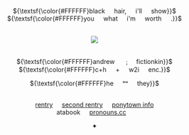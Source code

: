 <div align="center">

${\textsf{\color{#FFFFFF}black⠀⠀hair,⠀⠀i'll⠀⠀show}}$\
${\textsf{\color{#FFFFFF}you⠀⠀what⠀⠀i'm⠀⠀worth⠀⠀.}}$\
⠀

![](https://files.catbox.moe/lf790i.png)\
⠀

${\textsf{\color{#FFFFFF}andrew⠀⠀﹔⠀ fictionkin}}$\
${\textsf{\color{#FFFFFF}c+h⠀⠀+⠀⠀w2i⠀⠀enc.}}$

${\textsf{\color{#FFFFFF}he⠀⠀ᵒᵘ⠀⠀they}}$\
⠀

[rentry](https://rentry.co/linnieland)⠀⠀[second rentry](https://rentry.co/andrew-aftg)⠀⠀[ponytown info](https://rentry.co/ponytownlings)\
atabook⠀⠀[pronouns.cc](https://pronouns.cc/@andreil)
⠀

✦\
⠀

</div>
